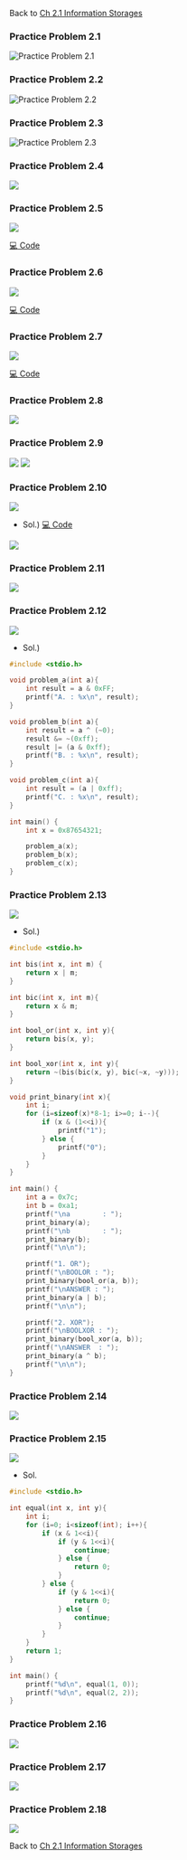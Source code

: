 Back to [Ch 2.1 Information Storages](https://github.com/JoonHyeok-hozy-Kim/computer_systems_study/blob/main/contents/ch_02/notes/01.md)


### Practice Problem 2.1
![Practice Problem 2.1](https://github.com/JoonHyeok-hozy-Kim/computer_systems_study/blob/main/contents/ch_02/problems/practice_problems/01.png)

### Practice Problem 2.2
![Practice Problem 2.2](https://github.com/JoonHyeok-hozy-Kim/computer_systems_study/blob/main/contents/ch_02/problems/practice_problems/02.png)

### Practice Problem 2.3
![Practice Problem 2.3](https://github.com/JoonHyeok-hozy-Kim/computer_systems_study/blob/main/contents/ch_02/problems/practice_problems/03.png)

### Practice Problem 2.4
![](https://github.com/JoonHyeok-hozy-Kim/computer_systems_study/blob/main/contents/ch_02/problems/practice_problems/04.png)

### Practice Problem 2.5
![](https://github.com/JoonHyeok-hozy-Kim/computer_systems_study/blob/main/contents/ch_02/problems/practice_problems/05.png)

[:computer: Code](https://github.com/JoonHyeok-hozy-Kim/computer_systems_study/blob/main/contents/ch_02/problems/practice_problems/05.c)

### Practice Problem 2.6
![](https://github.com/JoonHyeok-hozy-Kim/computer_systems_study/blob/main/contents/ch_02/problems/practice_problems/06.png)

[:computer: Code](https://github.com/JoonHyeok-hozy-Kim/computer_systems_study/blob/main/contents/ch_02/problems/practice_problems/06.py)

### Practice Problem 2.7
![](https://github.com/JoonHyeok-hozy-Kim/computer_systems_study/blob/main/contents/ch_02/problems/practice_problems/07.png)

[:computer: Code](https://github.com/JoonHyeok-hozy-Kim/computer_systems_study/blob/main/contents/ch_02/problems/practice_problems/07.c)

### Practice Problem 2.8
![](https://github.com/JoonHyeok-hozy-Kim/computer_systems_study/blob/main/contents/ch_02/problems/practice_problems/08.png)

### Practice Problem 2.9
![](https://github.com/JoonHyeok-hozy-Kim/computer_systems_study/blob/main/contents/ch_02/problems/practice_problems/09-1.png)
![](https://github.com/JoonHyeok-hozy-Kim/computer_systems_study/blob/main/contents/ch_02/problems/practice_problems/09-2.png)

### Practice Problem 2.10
![](https://github.com/JoonHyeok-hozy-Kim/computer_systems_study/blob/main/contents/ch_02/problems/practice_problems/10.png)

* Sol.) [:computer: Code](https://github.com/JoonHyeok-hozy-Kim/computer_systems_study/blob/main/contents/ch_02/problems/practice_problems/10.c)

![](https://github.com/JoonHyeok-hozy-Kim/computer_systems_study/blob/main/contents/ch_02/problems/practice_problems/10-sol.png)

### Practice Problem 2.11
![](https://github.com/JoonHyeok-hozy-Kim/computer_systems_study/blob/main/contents/ch_02/problems/practice_problems/11.png)

### Practice Problem 2.12
![](https://github.com/JoonHyeok-hozy-Kim/computer_systems_study/blob/main/contents/ch_02/problems/practice_problems/12.png)
* Sol.)

```C
#include <stdio.h>

void problem_a(int a){
    int result = a & 0xFF;
    printf("A. : %x\n", result);
}

void problem_b(int a){
    int result = a ^ (~0);
    result &= ~(0xff);
    result |= (a & 0xff);
    printf("B. : %x\n", result);
}

void problem_c(int a){
    int result = (a | 0xff);
    printf("C. : %x\n", result);
}

int main() {
    int x = 0x87654321;

    problem_a(x);
    problem_b(x);
    problem_c(x);
}
```



### Practice Problem 2.13
![](https://github.com/JoonHyeok-hozy-Kim/computer_systems_study/blob/main/contents/ch_02/problems/practice_problems/13.png)
* Sol.)

```C
#include <stdio.h>

int bis(int x, int m) {
    return x | m;
}

int bic(int x, int m){
    return x & m;
}

int bool_or(int x, int y){
    return bis(x, y);
}

int bool_xor(int x, int y){
    return ~(bis(bic(x, y), bic(~x, ~y)));
}

void print_binary(int x){
    int i;
    for (i=sizeof(x)*8-1; i>=0; i--){
        if (x & (1<<i)){
            printf("1");
        } else {
            printf("0");
        }
    }
}

int main() {
    int a = 0x7c;
    int b = 0xa1;
    printf("\na        : ");
    print_binary(a);
    printf("\nb        : ");
    print_binary(b);
    printf("\n\n");

    printf("1. OR");
    printf("\nBOOLOR : ");
    print_binary(bool_or(a, b));
    printf("\nANSWER : ");
    print_binary(a | b);
    printf("\n\n");

    printf("2. XOR");
    printf("\nBOOLXOR : ");
    print_binary(bool_xor(a, b));
    printf("\nANSWER  : ");
    print_binary(a ^ b);
    printf("\n\n");
}
```


### Practice Problem 2.14
![](https://github.com/JoonHyeok-hozy-Kim/computer_systems_study/blob/main/contents/ch_02/problems/practice_problems/14.png)


### Practice Problem 2.15
![](https://github.com/JoonHyeok-hozy-Kim/computer_systems_study/blob/main/contents/ch_02/problems/practice_problems/15.png)
* Sol.

```C
#include <stdio.h>

int equal(int x, int y){
    int i;
    for (i=0; i<sizeof(int); i++){
        if (x & 1<<i){
            if (y & 1<<i){
                continue;
            } else {
                return 0;
            }
        } else {
            if (y & 1<<i){
                return 0;
            } else {
                continue;
            }
        }
    }
    return 1;
}

int main() {
    printf("%d\n", equal(1, 0));
    printf("%d\n", equal(2, 2));
}
```

### Practice Problem 2.16
![](https://github.com/JoonHyeok-hozy-Kim/computer_systems_study/blob/main/contents/ch_02/problems/practice_problems/16.png)

### Practice Problem 2.17
![](https://github.com/JoonHyeok-hozy-Kim/computer_systems_study/blob/main/contents/ch_02/problems/practice_problems/17.png)

### Practice Problem 2.18
![](https://github.com/JoonHyeok-hozy-Kim/computer_systems_study/blob/main/contents/ch_02/problems/practice_problems/18.png)









Back to [Ch 2.1 Information Storages](https://github.com/JoonHyeok-hozy-Kim/computer_systems_study/blob/main/contents/ch_02/notes/01.md)
